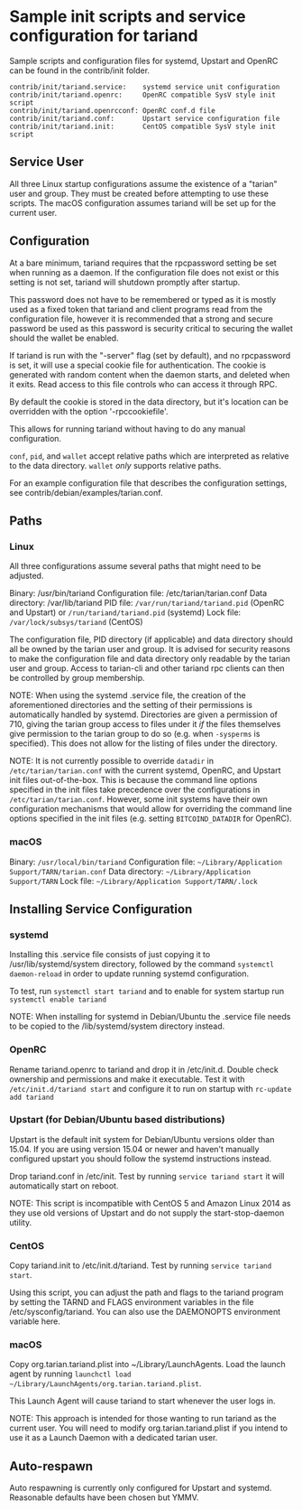 Sample init scripts and service configuration for tariand
==========================================================

Sample scripts and configuration files for systemd, Upstart and OpenRC
can be found in the contrib/init folder.

    contrib/init/tariand.service:    systemd service unit configuration
    contrib/init/tariand.openrc:     OpenRC compatible SysV style init script
    contrib/init/tariand.openrcconf: OpenRC conf.d file
    contrib/init/tariand.conf:       Upstart service configuration file
    contrib/init/tariand.init:       CentOS compatible SysV style init script

Service User
---------------------------------

All three Linux startup configurations assume the existence of a "tarian" user
and group.  They must be created before attempting to use these scripts.
The macOS configuration assumes tariand will be set up for the current user.

Configuration
---------------------------------

At a bare minimum, tariand requires that the rpcpassword setting be set
when running as a daemon.  If the configuration file does not exist or this
setting is not set, tariand will shutdown promptly after startup.

This password does not have to be remembered or typed as it is mostly used
as a fixed token that tariand and client programs read from the configuration
file, however it is recommended that a strong and secure password be used
as this password is security critical to securing the wallet should the
wallet be enabled.

If tariand is run with the "-server" flag (set by default), and no rpcpassword is set,
it will use a special cookie file for authentication. The cookie is generated with random
content when the daemon starts, and deleted when it exits. Read access to this file
controls who can access it through RPC.

By default the cookie is stored in the data directory, but it's location can be overridden
with the option '-rpccookiefile'.

This allows for running tariand without having to do any manual configuration.

`conf`, `pid`, and `wallet` accept relative paths which are interpreted as
relative to the data directory. `wallet` *only* supports relative paths.

For an example configuration file that describes the configuration settings,
see contrib/debian/examples/tarian.conf.

Paths
---------------------------------

### Linux

All three configurations assume several paths that might need to be adjusted.

Binary:              /usr/bin/tariand
Configuration file:  /etc/tarian/tarian.conf
Data directory:      /var/lib/tariand
PID file:            `/var/run/tariand/tariand.pid` (OpenRC and Upstart) or `/run/tariand/tariand.pid` (systemd)
Lock file:           `/var/lock/subsys/tariand` (CentOS)

The configuration file, PID directory (if applicable) and data directory
should all be owned by the tarian user and group.  It is advised for security
reasons to make the configuration file and data directory only readable by the
tarian user and group.  Access to tarian-cli and other tariand rpc clients
can then be controlled by group membership.

NOTE: When using the systemd .service file, the creation of the aforementioned
directories and the setting of their permissions is automatically handled by
systemd. Directories are given a permission of 710, giving the tarian group
access to files under it _if_ the files themselves give permission to the
tarian group to do so (e.g. when `-sysperms` is specified). This does not allow
for the listing of files under the directory.

NOTE: It is not currently possible to override `datadir` in
`/etc/tarian/tarian.conf` with the current systemd, OpenRC, and Upstart init
files out-of-the-box. This is because the command line options specified in the
init files take precedence over the configurations in
`/etc/tarian/tarian.conf`. However, some init systems have their own
configuration mechanisms that would allow for overriding the command line
options specified in the init files (e.g. setting `BITCOIND_DATADIR` for
OpenRC).

### macOS

Binary:              `/usr/local/bin/tariand`
Configuration file:  `~/Library/Application Support/TARN/tarian.conf`
Data directory:      `~/Library/Application Support/TARN`
Lock file:           `~/Library/Application Support/TARN/.lock`

Installing Service Configuration
-----------------------------------

### systemd

Installing this .service file consists of just copying it to
/usr/lib/systemd/system directory, followed by the command
`systemctl daemon-reload` in order to update running systemd configuration.

To test, run `systemctl start tariand` and to enable for system startup run
`systemctl enable tariand`

NOTE: When installing for systemd in Debian/Ubuntu the .service file needs to be copied to the /lib/systemd/system directory instead.

### OpenRC

Rename tariand.openrc to tariand and drop it in /etc/init.d.  Double
check ownership and permissions and make it executable.  Test it with
`/etc/init.d/tariand start` and configure it to run on startup with
`rc-update add tariand`

### Upstart (for Debian/Ubuntu based distributions)

Upstart is the default init system for Debian/Ubuntu versions older than 15.04. If you are using version 15.04 or newer and haven't manually configured upstart you should follow the systemd instructions instead.

Drop tariand.conf in /etc/init.  Test by running `service tariand start`
it will automatically start on reboot.

NOTE: This script is incompatible with CentOS 5 and Amazon Linux 2014 as they
use old versions of Upstart and do not supply the start-stop-daemon utility.

### CentOS

Copy tariand.init to /etc/init.d/tariand. Test by running `service tariand start`.

Using this script, you can adjust the path and flags to the tariand program by
setting the TARND and FLAGS environment variables in the file
/etc/sysconfig/tariand. You can also use the DAEMONOPTS environment variable here.

### macOS

Copy org.tarian.tariand.plist into ~/Library/LaunchAgents. Load the launch agent by
running `launchctl load ~/Library/LaunchAgents/org.tarian.tariand.plist`.

This Launch Agent will cause tariand to start whenever the user logs in.

NOTE: This approach is intended for those wanting to run tariand as the current user.
You will need to modify org.tarian.tariand.plist if you intend to use it as a
Launch Daemon with a dedicated tarian user.

Auto-respawn
-----------------------------------

Auto respawning is currently only configured for Upstart and systemd.
Reasonable defaults have been chosen but YMMV.
